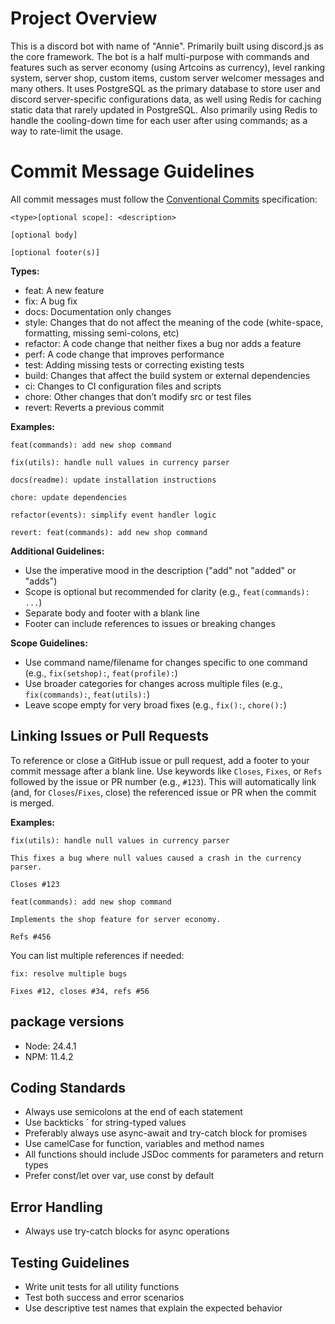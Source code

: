 # Project Overview

This is a discord bot with name of "Annie". Primarily built using discord.js as the core framework.
The bot is a half multi-purpose with commands and features such as server economy (using Artcoins as currency), level ranking system, server shop, custom items, custom server welcomer messages and many others.
It uses PostgreSQL as the primary database to store user and discord server-specific configurations data, as well using Redis for caching static data that rarely updated in PostgreSQL. Also primarily using Redis to handle the cooling-down time for each user after using commands; as a way to rate-limit the usage.

# Commit Message Guidelines

All commit messages must follow the [Conventional Commits](https://www.conventionalcommits.org/) specification:

```
<type>[optional scope]: <description>

[optional body]

[optional footer(s)]
```

**Types:**
- feat: A new feature
- fix: A bug fix
- docs: Documentation only changes
- style: Changes that do not affect the meaning of the code (white-space, formatting, missing semi-colons, etc)
- refactor: A code change that neither fixes a bug nor adds a feature
- perf: A code change that improves performance
- test: Adding missing tests or correcting existing tests
- build: Changes that affect the build system or external dependencies
- ci: Changes to CI configuration files and scripts
- chore: Other changes that don’t modify src or test files
- revert: Reverts a previous commit

**Examples:**
```
feat(commands): add new shop command

fix(utils): handle null values in currency parser

docs(readme): update installation instructions

chore: update dependencies

refactor(events): simplify event handler logic

revert: feat(commands): add new shop command
```

**Additional Guidelines:**
- Use the imperative mood in the description ("add" not "added" or "adds")
- Scope is optional but recommended for clarity (e.g., `feat(commands): ...`)
- Separate body and footer with a blank line
- Footer can include references to issues or breaking changes

**Scope Guidelines:**
- Use command name/filename for changes specific to one command (e.g., `fix(setshop):`, `feat(profile):`)
- Use broader categories for changes across multiple files (e.g., `fix(commands):`, `feat(utils):`)
- Leave scope empty for very broad fixes (e.g., `fix():`, `chore():`)

## Linking Issues or Pull Requests

To reference or close a GitHub issue or pull request, add a footer to your commit message after a blank line. Use keywords like `Closes`, `Fixes`, or `Refs` followed by the issue or PR number (e.g., `#123`). This will automatically link (and, for `Closes`/`Fixes`, close) the referenced issue or PR when the commit is merged.

**Examples:**

```
fix(utils): handle null values in currency parser

This fixes a bug where null values caused a crash in the currency parser.

Closes #123
```

```
feat(commands): add new shop command

Implements the shop feature for server economy.

Refs #456
```

You can list multiple references if needed:

```
fix: resolve multiple bugs

Fixes #12, closes #34, refs #56
```

## package versions
- Node: 24.4.1
- NPM: 11.4.2

## Coding Standards

- Always use semicolons at the end of each statement
- Use backticks ` for string-typed values
- Preferably always use async-await and try-catch block for promises
- Use camelCase for function, variables and method names
- All functions should include JSDoc comments for parameters and return types
- Prefer const/let over var, use const by default

## Error Handling

- Always use try-catch blocks for async operations

## Testing Guidelines

- Write unit tests for all utility functions
- Test both success and error scenarios
- Use descriptive test names that explain the expected behavior
